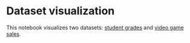 # Dataset visualization
This notebook visualizes two datasets: [student grades](StudentsPerformance.csv) and [video game sales](VideoGamesSales.csv).
